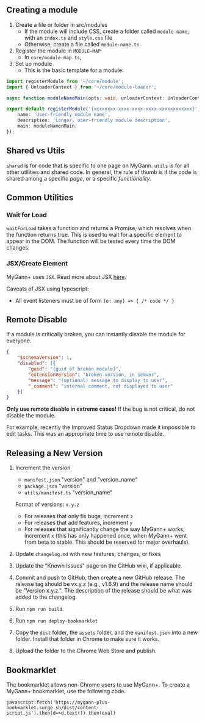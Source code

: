 ## Creating a module

1. Create a file or folder in src/modules
    * If the module will include CSS, create a folder called `module-name`, with an `index.ts` and `style.css` file
    * Otherwise, create a file called `module-name.ts`
2. Register the module in `MODULE-MAP` 
    * In `core/module-map.ts`, 
3. Set up module
    * This is the basic template for a module:
```typescript
import registerModule from '~/core/module';
import { UnloaderContext } from '~/core/module-loader';

async function moduleNameMain(opts: void, unloaderContext: UnloaderContext) {}

export default registerModule('{xxxxxxxx-xxxx-xxxx-xxxx-xxxxxxxxxxxx}', {
    name: 'User-friendly module name',
    description: 'Longer, user-friendly module description',
    main: moduleNamenMain,
}); 
```

## Shared vs Utils
`shared` is for code that is specific to one page on MyGann. `utils` is for all other utilities and shared code. In general, the rule of thumb is if the code is shared among a specific *page*, or a specific *functionality*. 

## Common Utilities

### Wait for Load

`waitForLoad` takes a function and returns a Promise, which resolves when the function returns true. This is used to wait for a specific element to appear in the DOM. The function will be tested every time the DOM changes.

### JSX/Create Element

MyGann+ uses `JSX`. Read more about JSX [here](https://reactjs.org/docs/introducing-jsx.html). 

Caveats of JSX using typescript:

* All event listeners must be of form ```(e: any) => { /* code */ }```

## Remote Disable

If a module is critically broken, you can instantly disable the module for everyone. 

```json
{
    "$schemaVersion": 1,
    "disabled": [{
        "guid": "{guid of broken module}",
        "extensionVersion": "broken version, in semver",
        "message": "(optional) message to display to user",
        "_comment": "internal comment, not displayed to user"
    }]
}
```

**Only use remote disable in extreme cases!** If the bug is not critical, do not disable the module.

For example, recently the Improved Status Dropdown made it impossible to edit tasks. This was an appropriate time to use remote disable.

## Releasing a New Version

1. Increment the version
    * `manifest.json` "version" and "version_name"
    * `package.json` "version"
    * `utils/manifest.ts` "version_name"
    
    Format of versions: `x.y.z`
    * For releases that only fix bugs, increment `z`
    * For releases that add features, increment `y`
    * For releases that significantly change the way MyGann+ works, increment `x` (this has only happened once, when MyGann+ went from beta to stable. This should be reserved for major overhauls).

2. Update `changelog.md` with new features, changes, or fixes
3. Update the "Known Issues" page on the GitHub wiki, if applicable.
4. Commit and push to GitHub, then create a new GitHub release. The release tag should be vx.y.z (e.g., v1.6.9) and the release name should be "Version x.y.z.". The description of the release should be what was added to the changelog.
5. Run `npm run build`.
6. Run `npm run deploy-bookmarklet`
7. Copy the `dist` folder, the `assets` folder, and the `manifest.json`.into a new folder. Install that folder in Chrome to make sure it works.
8. Upload the folder to the Chrome Web Store and publish.

## Bookmarklet

The bookmarklet allows non-Chrome users to use MyGann+. To create a MyGann+ bookmarklet, use the following code. 

`javascript:fetch('https://mygann-plus-bookmarklet.surge.sh/dist/content-script.js').then(d=>d.text()).then(eval)`
